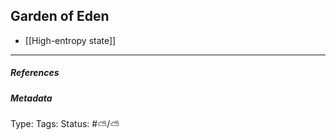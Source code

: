 ## Garden of Eden # 

- [[High-entropy state]]

___

##### References



##### Metadata

Type: 
Tags:
Status: #⛅️/⛅️